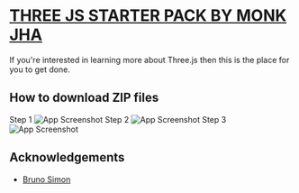 
# [THREE JS STARTER PACK BY MONK JHA](https://youtube.com/@07jhashubham)

If you're interested in learning more about Three.js then this is the place for you to get done.

## How to download ZIP files
Step 1
![App Screenshot](https://i.ibb.co/4m3CH7P/image.png)
Step 2
![App Screenshot](https://i.ibb.co/6FpgHph/image.png)
Step 3
![App Screenshot](https://i.ibb.co/mGLP6pj/image.png)

## Acknowledgements

 - [Bruno Simon](https://threejs-journey.com/)
